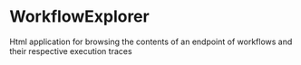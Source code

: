 # WorkflowExplorer
Html application for browsing the contents of an endpoint of workflows and their respective execution traces
